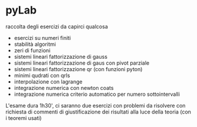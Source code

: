 # pyLab

raccolta degli esercizi da capirci qualcosa

- esercizi su numeri finiti
- stabilità algoritmi
- zeri di funzioni
- sistemi lineari fattorizzazione di gauss
- sistemi lineari fattorizzazione di gaus con pivot parziale
- sistemi lineari fattorizzazione qr (con funzioni pyton)
- minimi qudrati con qrls
- interpolazione con lagrange
- integrazione numerica con newton coats
- integrazione numerica criterio automatico per numero sottointervalli

L'esame dura 1h30', ci saranno due esercizi con problemi da risolvere con richiesta di commenti di giustificazione dei risultati alla luce della teoria (con i teoremi usati)
